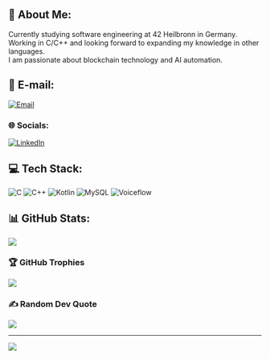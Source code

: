 ## 💫 About Me:
Currently studying software engineering at 42 Heilbronn in Germany.<br>Working in C/C++ and looking forward to expanding my knowledge in other languages.<br>I am passionate about blockchain technology and AI automation.

## 📧 E-mail:
[![Email](https://img.shields.io/badge/Email-D14836?logo=gmail&logoColor=white)](mailto:josip.samardzic2@gmail.com)

### 🌐 Socials:
[![LinkedIn](https://img.shields.io/badge/LinkedIn-%230077B5.svg?logo=linkedin&logoColor=white)]((https://www.linkedin.com/in/josip-samardzic-3a905824b/)) 

## 💻 Tech Stack:
![C](https://img.shields.io/badge/c-%2300599C.svg?style=flat&logo=c&logoColor=white) ![C++](https://img.shields.io/badge/c++-%2300599C.svg?style=flat&logo=c%2B%2B&logoColor=white) ![Kotlin](https://img.shields.io/badge/kotlin-%237F52FF.svg?style=flat&logo=kotlin&logoColor=white) ![MySQL](https://img.shields.io/badge/mysql-4479A1.svg?style=flat&logo=mysql&logoColor=white) ![Voiceflow](https://img.shields.io/badge/Voiceflow-%2300AEEF.svg?style=flat&logo=voiceflow&logoColor=white)
## 📊 GitHub Stats:
<!-- [![Magdeline's github stats](https://github-readme-stats.vercel.app/api?username=Josip2504&count_private=true&show_icons=true&theme=radical&hide_rank=false)](https://github.com/anuraghazra/github-readme-stats) -->
![](https://github-readme-streak-stats.herokuapp.com/?user=Josip2504&theme=radical&hide_border=false)<br/>
<!-- ![](https://github-readme-stats.vercel.app/api/top-langs/?username=Josip2504&theme=shades-of-purple&hide_border=false&include_all_commits=true&count_private=false&layout=compact) -->

### 🏆 GitHub Trophies
![](https://github-profile-trophy.vercel.app/?username=Josip2504&theme=radical&no-frame=false&no-bg=true&margin-w=4)

### ✍️ Random Dev Quote
![](https://quotes-github-readme.vercel.app/api?type=horizontal&theme=radical)

---
[![](https://visitcount.itsvg.in/api?id=Josip2504&icon=0&color=0)](https://visitcount.itsvg.in)

<!-- Proudly created with GPRM ( https://gprm.itsvg.in ) -->
